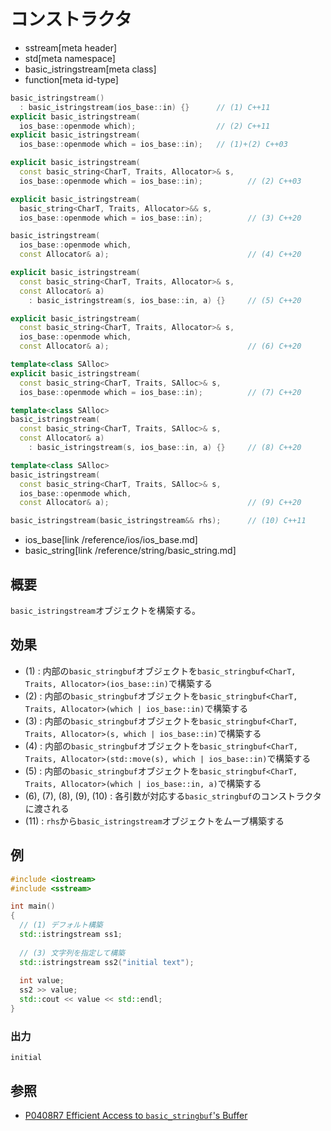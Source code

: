 # コンストラクタ
* sstream[meta header]
* std[meta namespace]
* basic_istringstream[meta class]
* function[meta id-type]

```cpp
basic_istringstream()
  : basic_istringstream(ios_base::in) {}      // (1) C++11
explicit basic_istringstream(
  ios_base::openmode which);                  // (2) C++11
explicit basic_istringstream(
  ios_base::openmode which = ios_base::in);   // (1)+(2) C++03

explicit basic_istringstream(
  const basic_string<CharT, Traits, Allocator>& s,
  ios_base::openmode which = ios_base::in);          // (2) C++03

explicit basic_istringstream(
  basic_string<CharT, Traits, Allocator>&& s,
  ios_base::openmode which = ios_base::in);          // (3) C++20

basic_istringstream(
  ios_base::openmode which,
  const Allocator& a);                               // (4) C++20

explicit basic_istringstream(
  const basic_string<CharT, Traits, Allocator>& s,
  const Allocator& a)
    : basic_istringstream(s, ios_base::in, a) {}     // (5) C++20

explicit basic_istringstream(
  const basic_string<CharT, Traits, Allocator>& s,
  ios_base::openmode which,
  const Allocator& a);                               // (6) C++20

template<class SAlloc>
explicit basic_istringstream(
  const basic_string<CharT, Traits, SAlloc>& s,
  ios_base::openmode which = ios_base::in);          // (7) C++20

template<class SAlloc>
basic_istringstream(
  const basic_string<CharT, Traits, SAlloc>& s,
  const Allocator& a)
    : basic_istringstream(s, ios_base::in, a) {}     // (8) C++20

template<class SAlloc>
basic_istringstream(
  const basic_string<CharT, Traits, SAlloc>& s,
  ios_base::openmode which,
  const Allocator& a);                               // (9) C++20

basic_istringstream(basic_istringstream&& rhs);      // (10) C++11
```
* ios_base[link /reference/ios/ios_base.md]
* basic_string[link /reference/string/basic_string.md]

## 概要
`basic_istringstream`オブジェクトを構築する。

## 効果
- (1) : 内部の`basic_stringbuf`オブジェクトを`basic_stringbuf<CharT, Traits, Allocator>(ios_base::in)`で構築する
- (2) : 内部の`basic_stringbuf`オブジェクトを`basic_stringbuf<CharT, Traits, Allocator>(which | ios_base::in)`で構築する
- (3) : 内部の`basic_stringbuf`オブジェクトを`basic_stringbuf<CharT, Traits, Allocator>(s, which | ios_base::in)`で構築する
- (4) : 内部の`basic_stringbuf`オブジェクトを`basic_stringbuf<CharT, Traits, Allocator>(std::move(s), which | ios_base::in)`で構築する
- (5) : 内部の`basic_stringbuf`オブジェクトを`basic_stringbuf<CharT, Traits, Allocator>(which | ios_base::in, a)`で構築する
- (6), (7), (8), (9), (10) : 各引数が対応する`basic_stringbuf`のコンストラクタに渡される
- (11) : `rhs`から`basic_istringstream`オブジェクトをムーブ構築する


## 例
```cpp example
#include <iostream>
#include <sstream>

int main()
{
  // (1) デフォルト構築
  std::istringstream ss1;
  
  // (3) 文字列を指定して構築
  std::istringstream ss2("initial text");
  
  int value;
  ss2 >> value;
  std::cout << value << std::endl;
}
```

### 出力
```
initial
```

## 参照
- [P0408R7 Efficient Access to `basic_stringbuf`'s Buffer](https://www.open-std.org/jtc1/sc22/wg21/docs/papers/2019/p0408r7.pdf)